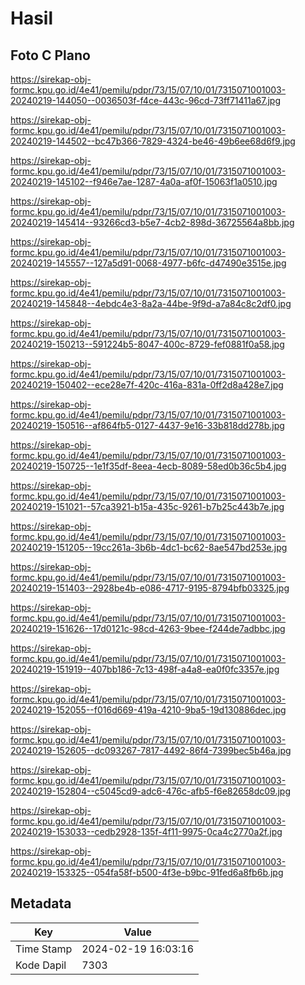 # Hasil

## Foto C Plano

https://sirekap-obj-formc.kpu.go.id/4e41/pemilu/pdpr/73/15/07/10/01/7315071001003-20240219-144050--0036503f-f4ce-443c-96cd-73ff71411a67.jpg

https://sirekap-obj-formc.kpu.go.id/4e41/pemilu/pdpr/73/15/07/10/01/7315071001003-20240219-144502--bc47b366-7829-4324-be46-49b6ee68d6f9.jpg

https://sirekap-obj-formc.kpu.go.id/4e41/pemilu/pdpr/73/15/07/10/01/7315071001003-20240219-145102--f946e7ae-1287-4a0a-af0f-15063f1a0510.jpg

https://sirekap-obj-formc.kpu.go.id/4e41/pemilu/pdpr/73/15/07/10/01/7315071001003-20240219-145414--93266cd3-b5e7-4cb2-898d-36725564a8bb.jpg

https://sirekap-obj-formc.kpu.go.id/4e41/pemilu/pdpr/73/15/07/10/01/7315071001003-20240219-145557--127a5d91-0068-4977-b6fc-d47490e3515e.jpg

https://sirekap-obj-formc.kpu.go.id/4e41/pemilu/pdpr/73/15/07/10/01/7315071001003-20240219-145848--4ebdc4e3-8a2a-44be-9f9d-a7a84c8c2df0.jpg

https://sirekap-obj-formc.kpu.go.id/4e41/pemilu/pdpr/73/15/07/10/01/7315071001003-20240219-150213--591224b5-8047-400c-8729-fef0881f0a58.jpg

https://sirekap-obj-formc.kpu.go.id/4e41/pemilu/pdpr/73/15/07/10/01/7315071001003-20240219-150402--ece28e7f-420c-416a-831a-0ff2d8a428e7.jpg

https://sirekap-obj-formc.kpu.go.id/4e41/pemilu/pdpr/73/15/07/10/01/7315071001003-20240219-150516--af864fb5-0127-4437-9e16-33b818dd278b.jpg

https://sirekap-obj-formc.kpu.go.id/4e41/pemilu/pdpr/73/15/07/10/01/7315071001003-20240219-150725--1e1f35df-8eea-4ecb-8089-58ed0b36c5b4.jpg

https://sirekap-obj-formc.kpu.go.id/4e41/pemilu/pdpr/73/15/07/10/01/7315071001003-20240219-151021--57ca3921-b15a-435c-9261-b7b25c443b7e.jpg

https://sirekap-obj-formc.kpu.go.id/4e41/pemilu/pdpr/73/15/07/10/01/7315071001003-20240219-151205--19cc261a-3b6b-4dc1-bc62-8ae547bd253e.jpg

https://sirekap-obj-formc.kpu.go.id/4e41/pemilu/pdpr/73/15/07/10/01/7315071001003-20240219-151403--2928be4b-e086-4717-9195-8794bfb03325.jpg

https://sirekap-obj-formc.kpu.go.id/4e41/pemilu/pdpr/73/15/07/10/01/7315071001003-20240219-151626--17d0121c-98cd-4263-9bee-f244de7adbbc.jpg

https://sirekap-obj-formc.kpu.go.id/4e41/pemilu/pdpr/73/15/07/10/01/7315071001003-20240219-151919--407bb186-7c13-498f-a4a8-ea0f0fc3357e.jpg

https://sirekap-obj-formc.kpu.go.id/4e41/pemilu/pdpr/73/15/07/10/01/7315071001003-20240219-152055--f016d669-419a-4210-9ba5-19d130886dec.jpg

https://sirekap-obj-formc.kpu.go.id/4e41/pemilu/pdpr/73/15/07/10/01/7315071001003-20240219-152605--dc093267-7817-4492-86f4-7399bec5b46a.jpg

https://sirekap-obj-formc.kpu.go.id/4e41/pemilu/pdpr/73/15/07/10/01/7315071001003-20240219-152804--c5045cd9-adc6-476c-afb5-f6e82658dc09.jpg

https://sirekap-obj-formc.kpu.go.id/4e41/pemilu/pdpr/73/15/07/10/01/7315071001003-20240219-153033--cedb2928-135f-4f11-9975-0ca4c2770a2f.jpg

https://sirekap-obj-formc.kpu.go.id/4e41/pemilu/pdpr/73/15/07/10/01/7315071001003-20240219-153325--054fa58f-b500-4f3e-b9bc-91fed6a8fb6b.jpg


## Metadata

| Key        | Value               |
| ---------- | ------------------- |
| Time Stamp | 2024-02-19 16:03:16 |
| Kode Dapil | 7303                |



